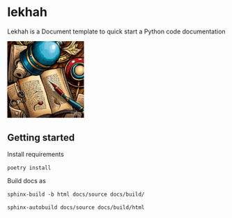 # lekhah
Lekhah is a Document template to quick start a Python code documentation

<a href=""><img src = "docs/img/front.png" width="35%" height="35%" align="right /"></a>


## Getting started
Install requirements

```shell
poetry install
```

Build docs as 


```shell
sphinx-build -b html docs/source docs/build/
```


```shell
sphinx-autobuild docs/source docs/build/html
```